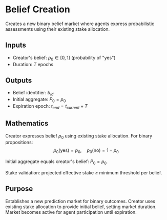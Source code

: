 # Belief Creation

Creates a new binary belief market where agents express probabilistic assessments using their existing stake allocation.

## Inputs
- Creator's belief: $p_0 \in [0,1]$ (probability of "yes")
- Duration: $T$ epochs

## Outputs  
- Belief identifier: $b_{id}$
- Initial aggregate: $P_0 = p_0$
- Expiration epoch: $t_{end} = t_{current} + T$

## Mathematics
Creator expresses belief $p_0$ using existing stake allocation. For binary propositions:
$$p_0(\text{yes}) = p_0, \quad p_0(\text{no}) = 1 - p_0$$

Initial aggregate equals creator's belief: $P_0 = p_0$

Stake validation: projected effective stake ≥ minimum threshold per belief.

## Purpose
Establishes a new prediction market for binary outcomes. Creator uses existing stake allocation to provide initial belief, setting market duration. Market becomes active for agent participation until expiration.